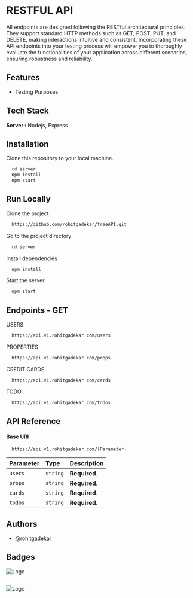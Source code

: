 

# RESTFUL API


All endpoints are designed following the RESTful architectural principles. They support standard HTTP methods such as GET, POST, PUT, and DELETE, making interactions intuitive and consistent. Incorporating these API endpoints into your testing process will empower you to thoroughly evaluate the functionalities of your application across different scenarios, ensuring robustness and reliability.

## Features

- Testing Purposes


## Tech Stack


**Server :**  Nodejs, Express



## Installation

Clone this repository to your local machine.

```bash
  cd server
  npm install
  npm start
```

    
## Run Locally

Clone the project

```bash
  https://github.com/rohitgadekar/freeAPI.git
```

Go to the project directory

```bash
  cd server
```

Install dependencies

```bash
  npm install
```

Start the server

```bash
  npm start
```


## Endpoints - GET

USERS

```bash
  https://api.v1.rohitgadekar.com/users
```

PROPERTIES

```bash
  https://api.v1.rohitgadekar.com/props
```

CREDIT CARDS

```bash
  https://api.v1.rohitgadekar.com/cards
```

TODO
```bash
  https://api.v1.rohitgadekar.com/todos
```



## API Reference

#### Base URI 

```http
  https://api.v1.rohitgadekar.com/{Parameter}
```

| Parameter | Type     | Description                |
| :-------- | :------- | :------------------------- |
| `users` | `string` | **Required**.  |
| `props` | `string` | **Required**.  |
| `cards` | `string` | **Required**.  |
| `todos` | `string` | **Required**.  |







## Authors

- [@rohitgadekar](https://www.github.com/rohitgadekar)



## Badges




![Logo](https://img.shields.io/badge/Node%20js-339933?style=for-the-badge&logo=nodedotjs&logoColor=white)



##


![Logo](https://res.cloudinary.com/eaglestudiosindia/image/upload/v1701850054/personal/banner_d6kkrx.png)

